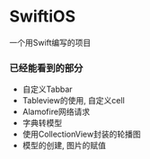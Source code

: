 # SwiftiOS
一个用Swift编写的项目

### 已经能看到的部分

- 自定义Tabbar
- Tableview的使用, 自定义cell
- Alamofire网络请求
- 字典转模型
- 使用CollectionView封装的轮播图
- 模型的创建, 图片的赋值
